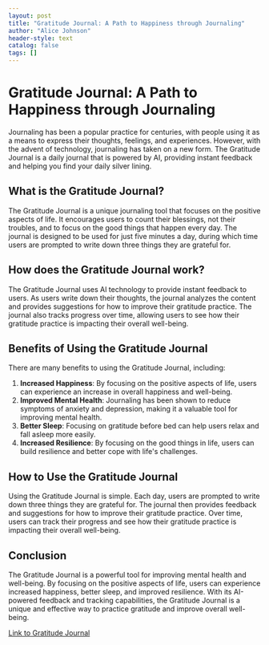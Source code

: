 ```yaml
---
layout: post
title: "Gratitude Journal: A Path to Happiness through Journaling"
author: "Alice Johnson"
header-style: text
catalog: false
tags: []
---
```


# Gratitude Journal: A Path to Happiness through Journaling

Journaling has been a popular practice for centuries, with people using it as a means to express their thoughts, feelings, and experiences. However, with the advent of technology, journaling has taken on a new form. The Gratitude Journal is a daily journal that is powered by AI, providing instant feedback and helping you find your daily silver lining.

## What is the Gratitude Journal?

The Gratitude Journal is a unique journaling tool that focuses on the positive aspects of life. It encourages users to count their blessings, not their troubles, and to focus on the good things that happen every day. The journal is designed to be used for just five minutes a day, during which time users are prompted to write down three things they are grateful for.

## How does the Gratitude Journal work?

The Gratitude Journal uses AI technology to provide instant feedback to users. As users write down their thoughts, the journal analyzes the content and provides suggestions for how to improve their gratitude practice. The journal also tracks progress over time, allowing users to see how their gratitude practice is impacting their overall well-being.

## Benefits of Using the Gratitude Journal

There are many benefits to using the Gratitude Journal, including:

1. **Increased Happiness**: By focusing on the positive aspects of life, users can experience an increase in overall happiness and well-being.
2. **Improved Mental Health**: Journaling has been shown to reduce symptoms of anxiety and depression, making it a valuable tool for improving mental health.
3. **Better Sleep**: Focusing on gratitude before bed can help users relax and fall asleep more easily.
4. **Increased Resilience**: By focusing on the good things in life, users can build resilience and better cope with life's challenges.

## How to Use the Gratitude Journal

Using the Gratitude Journal is simple. Each day, users are prompted to write down three things they are grateful for. The journal then provides feedback and suggestions for how to improve their gratitude practice. Over time, users can track their progress and see how their gratitude practice is impacting their overall well-being.

## Conclusion

The Gratitude Journal is a powerful tool for improving mental health and well-being. By focusing on the positive aspects of life, users can experience increased happiness, better sleep, and improved resilience. With its AI-powered feedback and tracking capabilities, the Gratitude Journal is a unique and effective way to practice gratitude and improve overall well-being.

[Link to Gratitude Journal](https://www.gratitudejournal.ai/)